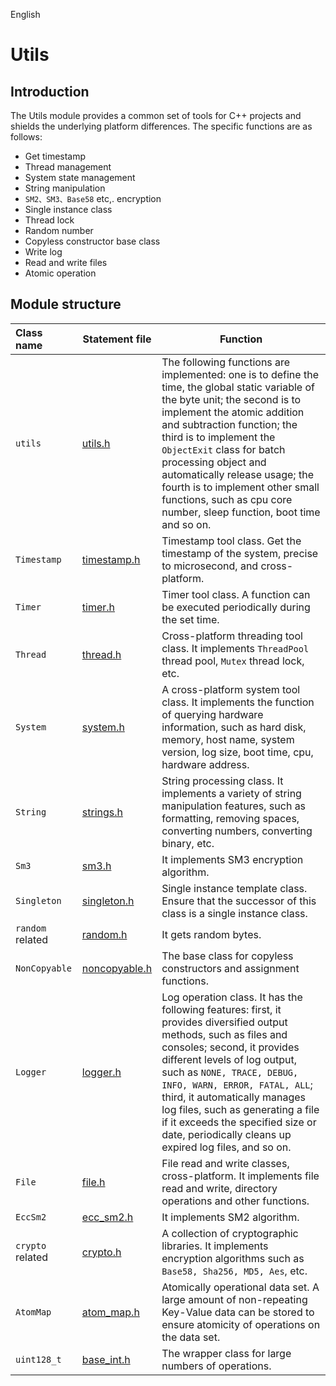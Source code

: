 English

# Utils

## Introduction
The Utils module provides a common set of tools for C++ projects and shields the underlying platform differences. The specific functions are as follows:
- Get timestamp
- Thread management
- System state management
- String manipulation
- `SM2、SM3、Base58` etc,. encryption
- Single instance class
- Thread lock
- Random number
- Copyless constructor base class
- Write log
- Read and write files
- Atomic operation

## Module structure
Class name | Statement file | Function
|:--- | --- | ---
| `utils` | [utils.h](./utils.h) | The following functions are implemented: one is to define the time, the global static variable of the byte unit; the second is to implement the atomic addition and subtraction function; the third is to implement the `ObjectExit` class for batch processing object and automatically release usage; the fourth is to implement other small functions, such as cpu core number, sleep function, boot time and so on.
| `Timestamp` | [timestamp.h](./timestamp.h) | Timestamp tool class. Get the timestamp of the system, precise to microsecond, and cross-platform.
| `Timer` | [timer.h](./timer.h) | Timer tool class. A function can be executed periodically during the set time.
| `Thread` | [thread.h](./thread.h) | Cross-platform threading tool class. It implements `ThreadPool` thread pool, `Mutex` thread lock, etc.
| `System` | [system.h](./system.h) | A cross-platform system tool class. It implements the function of querying hardware information, such as hard disk, memory, host name, system version, log size, boot time, cpu, hardware address.
| `String` | [strings.h](./strings.h) | String processing class. It implements a variety of string manipulation features, such as formatting, removing spaces, converting numbers, converting binary, etc.
| `Sm3` | [sm3.h](./sm3.h) | It implements SM3 encryption algorithm.
| `Singleton` | [singleton.h](./singleton.h) | Single instance template class. Ensure that the successor of this class is a single instance class.
| `random` related| [random.h](./random.h) | It gets random bytes.
| `NonCopyable` | [noncopyable.h](./noncopyable.h) | The base class for copyless constructors and assignment functions.
| `Logger` | [logger.h](./logger.h) | Log operation class. It has the following features: first, it provides diversified output methods, such as files and consoles; second, it provides different levels of log output, such as `NONE, TRACE, DEBUG, INFO, WARN, ERROR, FATAL, ALL`; third, it automatically manages log files, such as generating a file if it exceeds the specified size or date, periodically cleans up expired log files, and so on.
| `File` | [file.h](./file.h) | File read and write classes, cross-platform. It implements file read and write, directory operations and other functions.
| `EccSm2` | [ecc_sm2.h](./ecc_sm2.h) | It implements SM2 algorithm.
| `crypto` related | [crypto.h](./crypto.h) | A collection of cryptographic libraries. It implements encryption algorithms such as `Base58, Sha256, MD5, Aes`, etc.
| `AtomMap` | [atom_map.h](./atom_map.h) | Atomically operational data set. A large amount of non-repeating Key-Value data can be stored to ensure atomicity of operations on the data set.
| `uint128_t` | [base_int.h](./base_int.h) | The wrapper class for large numbers of operations.

